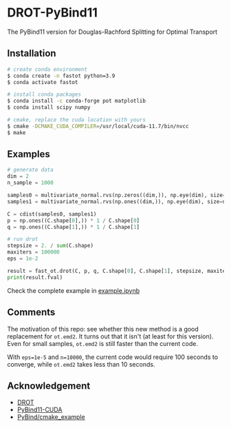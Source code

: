 # DROT-PyBind11
The PyBind11 version for Douglas-Rachford Splitting for Optimal Transport

## Installation

```bash
# create conda environment
$ conda create -n fastot python=3.9
$ conda activate fastot

# install conda packages
$ conda install -c conda-forge pot matplotlib
$ conda install scipy numpy

# cmake, replace the cuda location with yours
$ cmake -DCMAKE_CUDA_COMPILER=/usr/local/cuda-11.7/bin/nvcc
$ make
```

## Examples

```python
# generate data
dim = 2
n_sample = 1000

samples0 = multivariate_normal.rvs(np.zeros((dim,)), np.eye(dim), size=n_sample).reshape(-1, dim)
samples1 = multivariate_normal.rvs(np.ones((dim,)), np.eye(dim), size=n_sample).reshape(-1, dim)

C = cdist(samples0, samples1)
p = np.ones((C.shape[0],)) * 1 / C.shape[0]
q = np.ones((C.shape[1],)) * 1 / C.shape[1]

# run drot
stepsize = 2. / sum(C.shape)
maxiters = 100000
eps = 1e-2

result = fast_ot.drot(C, p, q, C.shape[0], C.shape[1], stepsize, maxiters, eps, False, True)
print(result.fval)
```
Check the complete example in [example.ipynb](./example.ipynb)

## Comments

The motivation of this repo: see whether this new method is a good replacement for `ot.emd2`. It turns out that it isn't (at least for this version). Even for small samples, `ot.emd2` is still faster than the current code. 

With `eps=1e-5` and `n=10000`, the current code would require 100 seconds to converge, while `ot.emd2` takes less than 10 seconds.

## Acknowledgement

- [DROT](https://github.com/vienmai/drot/tree/main)
- [PyBind11-CUDA](https://github.com/PWhiddy/pybind11-cuda/tree/master)
- [PyBind/cmake_example](https://github.com/pybind/cmake_example/)
